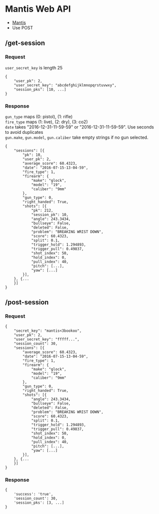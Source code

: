 # Mantis Web API

- [Mantis](http://mantisx.us-east-1.elasticbeanstalk.com/mantisx)
- Use POST

## /get-session

### Request
`user_secret_key` is length 25
```
{
	"user_pk": 2,
	"user_secret_key": "abcdefghijklmnopqrstuvwxy",
	"session_pks": [10, ...]
}
```

### Response
`gun_type` maps (0: pistol), (1: rifle)  
`fire_type` maps (1: live), (2: dry), (3: co2)  
`date` takes "2016-12-31-11-59-59" or "2016-12-31-11-59-59". Use seconds to avoid duplicates  
`gun.make`, `gun.model`, `gun.caliber` take empty strings if no gun selected.
```
{
	"sessions": [{
		"pk": 10,
		"user_pk": 2,
		"average_score": 60.4323,
		"date": "2016-07-15-13-04-59",
		"fire_type": 1,
		"firearm": {
			"make": "glock",
			"model": "19",
			"caliber": "9mm"
		},
		"gun_type": 0,
		"right_handed": True,
		"shots": [{
			"pk": 212,
			"session_pk": 10,
			"angle": 243.3434,
			"bullseye": False,
			"deleted": False,
			"problem": "BREAKING WRIST DOWN",
			"score": 60.4323,
			"split": 0.1,
			"trigger_hold": 1.294893,
			"trigger_pull": 0.49837,
			"shot_index": 50,
			"hold_index": 0,
			"pull_index": 40,
			"pitch": [...],
			"yaw": [...]
		}],
	}, {...
	}]
}
```

## /post-session

### Request
```
{
	"secret_key": "mantis<3bookoo",
	"user_pk": 2,
	"user_secret_key": "fffff...",
	"session_count": 30,
	"sessions": [{
		"average_score": 60.4323,
		"date": "2016-07-15-13-04-59",
		"fire_type": 1,
		"firearm": {
			"make": "glock",
			"model": "19",
			"caliber": "9mm"
		},
		"gun_type": 0,
		"right_handed": True,
		"shots": [{
			"angle": 243.3434,
			"bullseye": False,
			"deleted": False,
			"problem": "BREAKING WRIST DOWN",
			"score": 60.4323,
			"split": 0.1,
			"trigger_hold": 1.294893,
			"trigger_pull": 0.49837,
			"shot_index": 50,
			"hold_index": 0,
			"pull_index": 40,
			"pitch": [...],
			"yaw": [...]
		}],
	}, {...
	}]
}
```

### Response
```
{
	'success': 'true', 
	'session_count': 30, 
	'session_pks': [3, ...]
}
```
